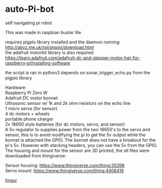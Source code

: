 # auto-Pi-bot
self navigating pi robot

This was made in raspbian buster lite 

requires pigpio library installed and the daemon running: http://abyz.me.uk/rpi/pigpio/download.html  
the adafruit motorkit library is also required: https://learn.adafruit.com/adafruit-dc-and-stepper-motor-hat-for-raspberry-pi/installing-software  

the script is ran in python3 depends on sonar_trigger_echo.py from the pigpio library

Hardware:  
Raspberry Pi Zero W  
Adafruit DC motor bonnet  
Ultrasonic sensor w/ 1k and 2k ohm resistors on the echo line  
1 micro servo (for sensor)  
4 dc motors + wheels  
portable phone charger  
2x 18650 style batteries (for dc motors, servo, and sensor)  
A 5v regulator to supplies power from the two 18650's to the servo and sensor, this is to avoid modifying the pi to get the 5v output while the bonnet is attached the GPIO. The bonnet does not have a breakout for the pi's 5v. However with stacking headers, you can use the 5v from the GPIO.  
The housing and mount for the sensor are 3D printed, the stl files were downloaded from thingiverse:  

Sensor housing: https://www.thingiverse.com/thing:35398  
Servo mount: https://www.thingiverse.com/thing:4408418  

[Imgur](https://imgur.com/vjuAugw)
